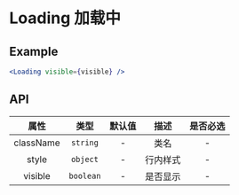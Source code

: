 # Loading 加载中

## Example

```jsx
<Loading visible={visible} />
```

## API

|   属性    |   类型    | 默认值 |   描述   | 是否必选 |
|:---------:|:---------:|:------:|:--------:|:--------:|
| className | `string`  |   -    |   类名   |    -     |
|   style   | `object`  |   -    | 行内样式 |    -     |
|  visible  | `boolean` |   -    | 是否显示 |    -     |

